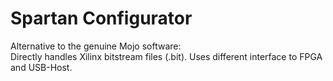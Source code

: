 # Spartan Configurator

Alternative to the genuine Mojo software:  
Directly handles Xilinx bitstream files (.bit).
Uses different interface to FPGA and USB-Host.
